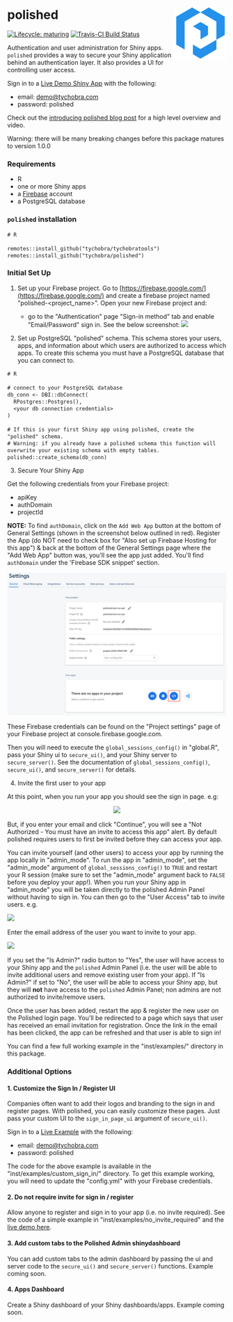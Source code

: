 # polished <img src="inst/assets/images/polished_logo_transparent.png" align="right" width="120" />

[![Lifecycle:
maturing](https://img.shields.io/badge/lifecycle-maturing-blue.svg)](https://www.tidyverse.org/lifecycle/#maturing) [![Travis-CI Build Status](https://travis-ci.org/Tychobra/polished.svg?branch=master)](https://travis-ci.org/tychobra/polished)

Authentication and user administration for Shiny apps.  `polished` provides a way to secure your Shiny application behind an authentication layer.  It also provides a UI for controlling user access. 

Sign in to a [Live Demo Shiny App](https://tychobra.shinyapps.io/polished_example_01) with the following:

 - email: demo@tychobra.com
 - password: polished

Check out the [introducing polished blog post](https://www.tychobra.com/posts/2019_08_27_announcing_polished/) for a high level overview and video.

Warning: there will be many breaking changes before this package matures to version 1.0.0

### Requirements

- R
- one or more Shiny apps
- a [Firebase](https://firebase.google.com/) account
- a PostgreSQL database

### `polished` installation

```
# R

remotes::install_github("tychobra/tychobratools")
remotes::install_github("tychobra/polished")
```

### Initial Set Up

1. Set up your Firebase project. Go to [https://firebase.google.com/](https://firebase.google.com/) and create a firebase project named "polished-<project_name>".  Open your new Firebase project and:
   - go to the "Authentication" page "Sign-in method" tab and enable "Email/Password" sign in. See the below screenshot:
   ![](https://res.cloudinary.com/dxqnb8xjb/image/upload/v1573001859/firabse-auth_roq6yv.png)

2. Set up PostgreSQL "polished" schema.  This schema stores your users, apps, and information about which users are authorized to access which apps.  To create this schema you must have a PostgreSQL database that you can connect to.

```
# R

# connect to your PostgreSQL database
db_conn <- DBI::dbConnect(
  RPostgres::Postgres(),
  <your db connection credentials>
)

# If this is your first Shiny app using polished, create the "polished" schema.
# Warning: if you already have a polished schema this function will overwrite your existing schema with empty tables.
polished::create_schema(db_conn)
```

3. Secure Your Shiny App

Get the following credentials from your Firebase project: 
  - apiKey
  - authDomain
  - projectId
  
**NOTE:** To find `authDomain`, click on the `Add Web App` button at the bottom of General Settings (shown in the screenshot below outlined in red). Register the App (do NOT need to check box for "Also set up Firebase Hosting for this app") & back at the bottom of the General Settings page where the "Add Web App" button was, you'll see the app just added. You'll find `authDomain` under the 'Firebase SDK snippet' section.  

<img src="inst/assets/images/add_web_app.png" />
  
These Firebase credentials can be found on the "Project settings" page of your Firebase project at console.firebase.google.com.

Then you will need to execute the `global_sessions_config()` in "global.R", pass your Shiny ui to `secure_ui()`, and your Shiny server to `secure_server()`.  See the documentation of `global_sessions_config()`, `secure_ui()`, and `secure_server()` for details. 

4. Invite the first user to your app

At this point, when you run your app you should see the sign in page. e.g:

<p align="center">
 <img src="https://res.cloudinary.com/dxqnb8xjb/image/upload/v1584201376/Screen_Shot_2020-03-14_at_11.55.40_AM_vxmnds.png"/>
</p>

But, if you enter your email and click "Continue", you will see a "Not Authorized -
You must have an invite to access this app" alert.  By default polished requires users to first be invited before they can access your app.

You can invite yourself (and other users) to access your app by running the app locally in "admin_mode".  To run the app in "admin_mode", set the "admin_mode" argument of `global_sessions_config()` to `TRUE` and restart your R session (make sure to set the "admin_mode" argument back to `FALSE` before you deploy your app!).  When you run your Shiny app in "admin_mode" you will be taken directly to the polished Admin Panel without having to sign in.  You can then go to the "User Access" tab to invite users.  e.g.

<img src="https://res.cloudinary.com/dxqnb8xjb/image/upload/v1584199811/user_access_issvjz.png"/>

Enter the email address of the user you want to invite to your app.  

![](https://res.cloudinary.com/dxqnb8xjb/image/upload/v1584199960/Screen_Shot_2020-03-14_at_11.31.45_AM_owpdqh.png)

If you set the "Is Admin?" radio button to "Yes", the user will have access to
your Shiny app and the `polished` Admin Panel (i.e. the user will be able to invite additional
users and remove existing user from your app).  If "Is Admin?" if set to "No", the user will
be able to access your Shiny app, but they will __not__ have access to the `polished` Admin Panel; non admins are not authorized to invite/remove users.

Once the user has been added, restart the app & register the new user on the Polished login page. You'll be redirected to a page which says that user has received an email invitation for registration. Once the link in the email has been clicked, the app can be refreshed and that user is able to sign in!

You can find a few full working example in the "inst/examples/" directory in this package.  

### Additional Options

#### 1. Customize the Sign In / Register UI

Companies often want to add their logos and branding to the sign in and register pages.  With polished, you can easily customize these pages.  Just pass your custom UI to the `sign_in_page_ui` argument of `secure_ui()`.  

Sign in to a [Live Example](https://tychobra.shinyapps.io/custom_sign_in) with the following:

 - email: demo@tychobra.com
 - password: polished

The code for the above example is available in the "inst/examples/custom_sign_in/" directory.  To get this example working, you will need to update the "config.yml" with your Firebase credentials. 

#### 2. Do not require invite for sign in / register

Allow anyone to register and sign in to your app (i.e. no invite required).  See the code of a simple example in "inst/examples/no_invite_required" and the [live demo here](https://tychobra.shinyapps.io/custom_sign_in). 

#### 3. Add custom tabs to the Polished Admin shinydashboard

You can add custom tabs to the admin dashboard by passing the ui and server code to the `secure_ui()` and `secure_server()` functions.  Example coming soon.

#### 4. Apps Dashboard

Create a Shiny dashboard of your Shiny dashboards/apps.  Example coming soon.

